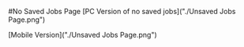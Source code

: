 #No Saved Jobs Page
[PC Version of no saved jobs]("./Unsaved Jobs Page.png")

[Mobile Version]("./Unsaved Jobs Page.png")
